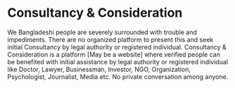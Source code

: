 # Consultancy & Consideration

We Bangladeshi people are severely surrounded with trouble and impediments. There are no organized 
platform to present this and seek initial Consultancy by legal authority or registered individual. 
Consultancy & Consideration is a platform [May be a website] where verified people can be benefited 
with initial assistance by legal authority or registered individual like Doctor, Lawyer, Businessman, 
Investor, NGO, Organization, Psychologist, Journalist, Media etc. 
No private conversation among anyone.
